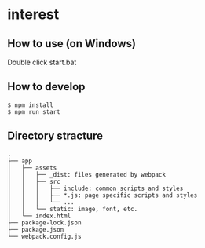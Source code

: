 # interest

## How to use (on Windows)

Double click start.bat

## How to develop

```
$ npm install
$ npm run start
```

## Directory stracture

```
.
├── app
│   ├── assets
│   │   ├── _dist: files generated by webpack
│   │   ├── src
│   │   │   ├── include: common scripts and styles
│   │   │   ├── *.js: page specific scripts and styles
│   │   │   └── ...
│   │   └── static: image, font, etc.
│   └── index.html
├── package-lock.json
├── package.json
└── webpack.config.js
```
